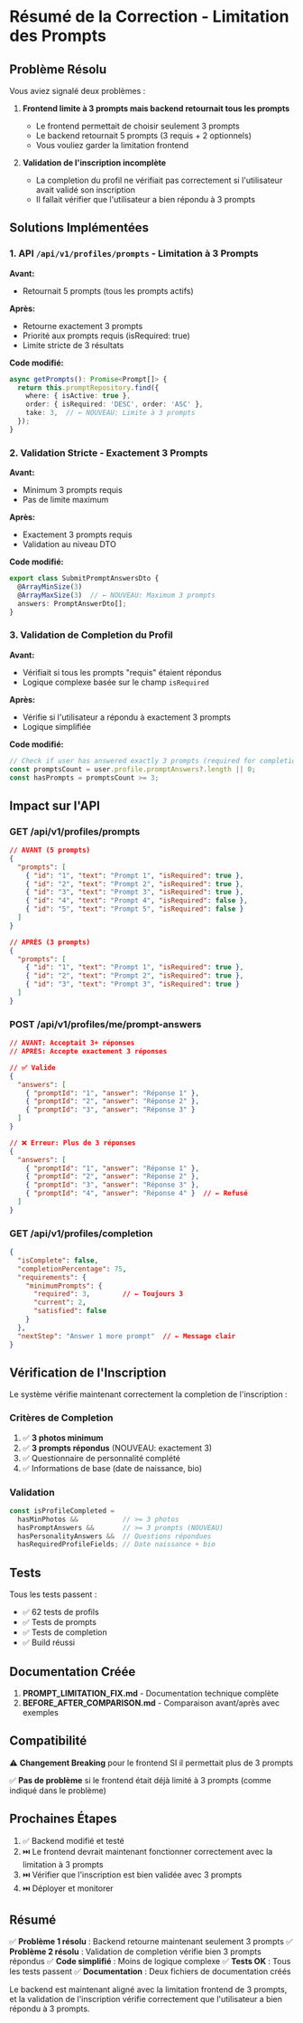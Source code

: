 # Résumé de la Correction - Limitation des Prompts

## Problème Résolu

Vous aviez signalé deux problèmes :

1. **Frontend limite à 3 prompts mais backend retournait tous les prompts**
   - Le frontend permettait de choisir seulement 3 prompts
   - Le backend retournait 5 prompts (3 requis + 2 optionnels)
   - Vous vouliez garder la limitation frontend

2. **Validation de l'inscription incomplète**
   - La completion du profil ne vérifiait pas correctement si l'utilisateur avait validé son inscription
   - Il fallait vérifier que l'utilisateur a bien répondu à 3 prompts

## Solutions Implémentées

### 1. API `/api/v1/profiles/prompts` - Limitation à 3 Prompts

**Avant:**
- Retournait 5 prompts (tous les prompts actifs)

**Après:**
- Retourne exactement 3 prompts
- Priorité aux prompts requis (isRequired: true)
- Limite stricte de 3 résultats

**Code modifié:**
```typescript
async getPrompts(): Promise<Prompt[]> {
  return this.promptRepository.find({
    where: { isActive: true },
    order: { isRequired: 'DESC', order: 'ASC' },
    take: 3,  // ← NOUVEAU: Limite à 3 prompts
  });
}
```

### 2. Validation Stricte - Exactement 3 Prompts

**Avant:**
- Minimum 3 prompts requis
- Pas de limite maximum

**Après:**
- Exactement 3 prompts requis
- Validation au niveau DTO

**Code modifié:**
```typescript
export class SubmitPromptAnswersDto {
  @ArrayMinSize(3)
  @ArrayMaxSize(3)  // ← NOUVEAU: Maximum 3 prompts
  answers: PromptAnswerDto[];
}
```

### 3. Validation de Completion du Profil

**Avant:**
- Vérifiait si tous les prompts "requis" étaient répondus
- Logique complexe basée sur le champ `isRequired`

**Après:**
- Vérifie si l'utilisateur a répondu à exactement 3 prompts
- Logique simplifiée

**Code modifié:**
```typescript
// Check if user has answered exactly 3 prompts (required for completion)
const promptsCount = user.profile.promptAnswers?.length || 0;
const hasPrompts = promptsCount >= 3;
```

## Impact sur l'API

### GET /api/v1/profiles/prompts
```json
// AVANT (5 prompts)
{
  "prompts": [
    { "id": "1", "text": "Prompt 1", "isRequired": true },
    { "id": "2", "text": "Prompt 2", "isRequired": true },
    { "id": "3", "text": "Prompt 3", "isRequired": true },
    { "id": "4", "text": "Prompt 4", "isRequired": false },
    { "id": "5", "text": "Prompt 5", "isRequired": false }
  ]
}

// APRÈS (3 prompts)
{
  "prompts": [
    { "id": "1", "text": "Prompt 1", "isRequired": true },
    { "id": "2", "text": "Prompt 2", "isRequired": true },
    { "id": "3", "text": "Prompt 3", "isRequired": true }
  ]
}
```

### POST /api/v1/profiles/me/prompt-answers
```json
// AVANT: Acceptait 3+ réponses
// APRÈS: Accepte exactement 3 réponses

// ✅ Valide
{
  "answers": [
    { "promptId": "1", "answer": "Réponse 1" },
    { "promptId": "2", "answer": "Réponse 2" },
    { "promptId": "3", "answer": "Réponse 3" }
  ]
}

// ❌ Erreur: Plus de 3 réponses
{
  "answers": [
    { "promptId": "1", "answer": "Réponse 1" },
    { "promptId": "2", "answer": "Réponse 2" },
    { "promptId": "3", "answer": "Réponse 3" },
    { "promptId": "4", "answer": "Réponse 4" }  // ← Refusé
  ]
}
```

### GET /api/v1/profiles/completion
```json
{
  "isComplete": false,
  "completionPercentage": 75,
  "requirements": {
    "minimumPrompts": {
      "required": 3,        // ← Toujours 3
      "current": 2,
      "satisfied": false
    }
  },
  "nextStep": "Answer 1 more prompt"  // ← Message clair
}
```

## Vérification de l'Inscription

Le système vérifie maintenant correctement la completion de l'inscription :

### Critères de Completion
1. ✅ **3 photos minimum**
2. ✅ **3 prompts répondus** (NOUVEAU: exactement 3)
3. ✅ Questionnaire de personnalité complété
4. ✅ Informations de base (date de naissance, bio)

### Validation
```typescript
const isProfileCompleted =
  hasMinPhotos &&           // >= 3 photos
  hasPromptAnswers &&       // >= 3 prompts (NOUVEAU)
  hasPersonalityAnswers &&  // Questions répondues
  hasRequiredProfileFields; // Date naissance + bio
```

## Tests

Tous les tests passent :
- ✅ 62 tests de profils
- ✅ Tests de prompts
- ✅ Tests de completion
- ✅ Build réussi

## Documentation Créée

1. **PROMPT_LIMITATION_FIX.md** - Documentation technique complète
2. **BEFORE_AFTER_COMPARISON.md** - Comparaison avant/après avec exemples

## Compatibilité

⚠️ **Changement Breaking** pour le frontend SI il permettait plus de 3 prompts

✅ **Pas de problème** si le frontend était déjà limité à 3 prompts (comme indiqué dans le problème)

## Prochaines Étapes

1. ✅ Backend modifié et testé
2. ⏭️ Le frontend devrait maintenant fonctionner correctement avec la limitation à 3 prompts
3. ⏭️ Vérifier que l'inscription est bien validée avec 3 prompts
4. ⏭️ Déployer et monitorer

## Résumé

✅ **Problème 1 résolu** : Backend retourne maintenant seulement 3 prompts
✅ **Problème 2 résolu** : Validation de completion vérifie bien 3 prompts répondus
✅ **Code simplifié** : Moins de logique complexe
✅ **Tests OK** : Tous les tests passent
✅ **Documentation** : Deux fichiers de documentation créés

Le backend est maintenant aligné avec la limitation frontend de 3 prompts, et la validation de l'inscription vérifie correctement que l'utilisateur a bien répondu à 3 prompts.
